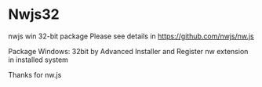 # Nwjs32
nwjs win 32-bit package 
Please see details in
https://github.com/nwjs/nw.js

Package Windows: 32bit by Advanced Installer and 
Register nw extension in installed system

Thanks for nw.js
